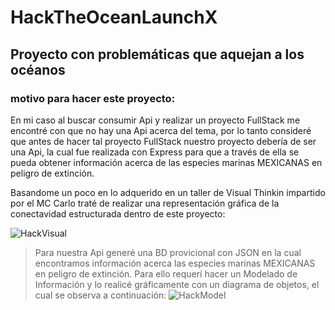 # HackTheOceanLaunchX
## Proyecto con problemáticas que aquejan a los océanos

### motivo para hacer este proyecto:
En mi caso al buscar consumir Api y realizar un proyecto FullStack me encontré con que no hay una Api acerca del tema,
por lo tanto consideré que antes de hacer tal proyecto FullStack nuestro proyecto debería de ser una Api,
la cual fue realizada con Express para que a través de ella se pueda obtener información acerca de las especies marinas MEXICANAS en peligro de extinción.

Basandome un poco en lo adquerido en un taller de Visual Thinkin impartido por el MC Carlo 
traté de realizar una representación gráfica de la conectavidad estructurada dentro de este proyecto:

![HackVisual](https://user-images.githubusercontent.com/98798741/168488762-300d4aeb-a8bd-4b62-b268-1e97c8bd94fa.jpg)

> Para nuestra Api generé una BD provicional con JSON
> en la cual encontramos información acerca las especies marinas MEXICANAS en peligro de extinción.
> Para ello requerí hacer un Modelado de Información y lo realicé gráficamente con un diagrama de objetos, el cual se observa a continuación:
> ![HackModel](https://user-images.githubusercontent.com/98798741/168490703-f0dc455f-2764-48fc-88a8-067e5d0af4fe.png)
